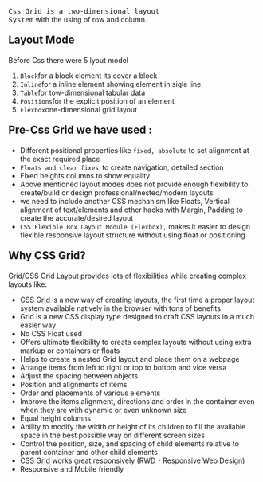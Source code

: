   <code style="font-size:14px">Css Grid is a two-dimensional layout System</code> with the using of row and column.
  <h2 style="margin:20px 0">Layout Mode</h2>
  <p style="font-size:14px">Before Css there were 5 lyout model</p>
  <ol>
  <li><code>Block</code>for a block element its cover a block</li>
  <li><code>Inline</code>for a inline element showing element in sigle line.</li>
    <li><code>Table</code>for tow-dimensional tabular data</li>
  <li><code>Positions</code>for the explicit position of an element</li>
   <li><code>Flexbox</code>one-dimensional grid layout</li>
  </ol>
<h2 style="margin:20px 0">Pre-Css Grid we have used :</h2>
<ul>
<li>Different positional properties like <code>fixed, absolute</code> to set alignment at the exact required place</li>
<li><code>Floats and clear fixes </code>to create navigation, detailed section</li>
<li>Fixed heights columns to show equality</li>
<li>Above mentioned layout modes does not provide enough flexibility to create/build or design professional/nested/modern layouts</li>
<li>we need to include another CSS mechanism like Floats, Vertical alignment of text/elements and other hacks with Margin, Padding to create the accurate/desired layout</li>
<li><code>CSS Flexible Box Layout Module (Flexbox),</code> makes it easier to design flexible responsive layout structure without using float or positioning</li>
</ul>
<h2 style="margin:20px 0">Why CSS Grid?</h2>
<p>Grid/CSS Grid Layout provides lots of flexibilities while creating complex layouts like:</p>
<ul>
  <li>CSS Grid is a new way of creating layouts, the first time a proper layout system available natively in the browser with tons of benefits</li>
  <li>Grid is a new CSS display type designed to craft CSS layouts in a much easier way</li>
  <li>No CSS Float used</li>
  <li>Offers ultimate flexibility to create complex layouts without using extra markup or containers or floats</li>
  <li>Helps to create a nested Grid layout and place them on a webpage</li>
  <li>Arrange items from left to right or top to bottom and vice versa</li>
  <li>Adjust the spacing between objects</li>
  <li>Position and alignments of items</li>
  <li>Order and placements of various elements</li>
  <li>Improve the items alignment, directions and order in the container even when they are with dynamic or even unknown size</li>
  <li>Equal height columns</li>
  <li>Ability to modify the width or height of its children to fill the available space in the best possible way on different screen sizes</li>
  <li>Control the position, size, and spacing of child elements relative to parent container and other child elements</li>
  <li>CSS Grid works great responsively (RWD - Responsive Web Design)</li>
  <li>Responsive and Mobile friendly</li>
</ul>
